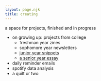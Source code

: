 ```yaml
---
layout: page.njk
title: creating
---
```


a space for projects, finished and in progress

- on growing up: projects from college
    - freshman year zines
    - sophomore year newsletters
    - [junior year snippets](/nineteen)
    - [a senior year essay](/exploring-the-neighborhood)
- daily reminder emails
- spotify data analysis 
- a quilt or two
<!-- thermal paper projects -->
<!-- - barrier grid animation -->